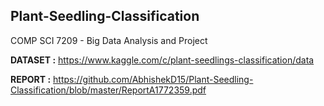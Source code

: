 ## Plant-Seedling-Classification

 <a heref= "https://www.adelaide.edu.au/course-outlines/109254/1/sem-2/" >COMP SCI 7209 - Big Data Analysis and Project</a>

**DATASET :** https://www.kaggle.com/c/plant-seedlings-classification/data

**REPORT :** https://github.com/AbhishekD15/Plant-Seedling-Classification/blob/master/ReportA1772359.pdf

